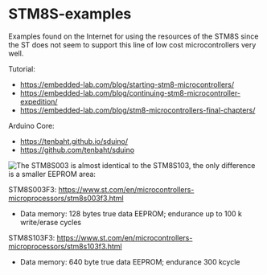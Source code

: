 # STM8S-examples
Examples found on the Internet for using the resources of the STM8S since the ST does not seem to support this line of low cost microcontrollers very well.

Tutorial:
- https://embedded-lab.com/blog/starting-stm8-microcontrollers/
- https://embedded-lab.com/blog/continuing-stm8-microcontroller-expedition/
- https://embedded-lab.com/blog/stm8-microcontrollers-final-chapters/

Arduino Core:
- https://tenbaht.github.io/sduino/
- https://github.com/tenbaht/sduino

![The STM8S003 is almost identical to the STM8S103, the only difference is a smaller EEPROM area:](https://github.com/tenbaht/sduino/issues/90)

STM8S003F3: https://www.st.com/en/microcontrollers-microprocessors/stm8s003f3.html
- Data memory: 128 bytes true data EEPROM; endurance up to 100 k write/erase cycles 

STM8S103F3: https://www.st.com/en/microcontrollers-microprocessors/stm8s103f3.html
- Data memory: 640 byte true data EEPROM; endurance 300 kcycle 
